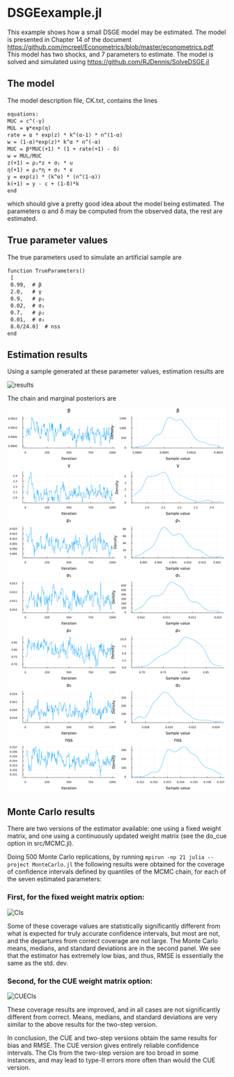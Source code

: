 # DSGEexample.jl
This example shows how a small DSGE model may be estimated. The model is presented in Chapter 14 of the document https://github.com/mcreel/Econometrics/blob/master/econometrics.pdf  This model has two shocks, and 7 parameters to estimate. The model is solved and simulated using https://github.com/RJDennis/SolveDSGE.jl

## The model
The model description file, CK.txt, contains the lines
```
equations:
MUC = c^(-γ)
MUL = ψ*exp(η)
rate = α * exp(z) * k^(α-1) * n^(1-α)
w = (1-α)*exp(z)* k^α * n^(-α)
MUC = β*MUC(+1) * (1 + rate(+1) - δ)
w = MUL/MUC
z(+1) = ρ₁*z + σ₁ * u
η(+1) = ρ₂*η + σ₂ * ϵ
y = exp(z) * (k^α) * (n^(1-α))
k(+1) = y - c + (1-δ)*k
end
```
which should give a pretty good idea about the model being estimated. The parameters α and δ may be computed from the observed data, the rest are estimated.

## True parameter values
The true parameters used to simulate an artificial sample are
```
function TrueParameters()
 [
 0.99,  # β
 2.0,   # γ     
 0.9,   # ρ₁  
 0.02,  # σ₁   
 0.7,   # ρ₂  
 0.01,  # σ₂   
 8.0/24.0]  # nss
end
```

## Estimation results
Using a sample generated at these parameter values, estimation results are

![results](results.png)

The chain and marginal posteriors are

![chain](chain.png)

 
## Monte Carlo results
There are two versions of the estimator available: one using a fixed weight matrix, and
one using a continuously updated weight matrix (see the do_cue option in src/MCMC.jl). 

Doing 500 Monte Carlo replications, by running ```mpirun -np 21 julia --project MonteCarlo.jl``` the following results were obtained for the coverage of confidence intervals defined by quantiles of the MCMC chain, for each of the seven estimated parameters:

### First, for the fixed weight matrix option: ###
![CIs](mcresults.png)

Some of these coverage values are statistically significantly different from what is expected for truly accurate confidence intervals, but most are not, and the departures from correct coverage are not large. The Monte Carlo means, medians, and standard deviations are in the second panel. We see that the estimator has extremely low bias, and thus, RMSE is essentially the same as the std. dev.

### Second, for the CUE weight matrix option: ###
![CUECIs](mcresultsCUE.png)

These coverage results are improved, and in all cases are not significantly different from correct. Means, medians, and standard deviations are very similar to the above results for the two-step version.

In conclusion, the CUE and two-step versions obtain the same results for bias and RMSE.
The CUE version gives entirely reliable confidence intervals. The CIs from the two-step
version are too broad in some instances, and may lead to type-II errors more often than
would the CUE version.

